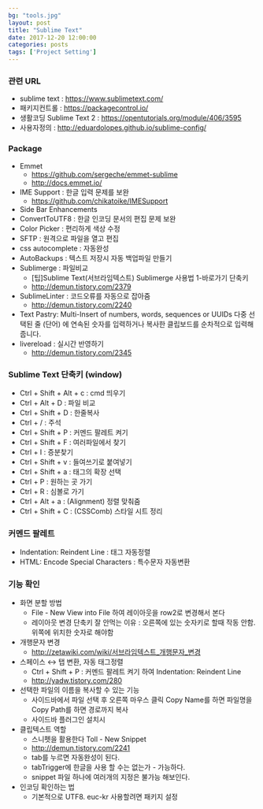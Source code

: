 ```yaml
---
bg: "tools.jpg"
layout: post
title: "Sublime Text"
date: 2017-12-20 12:00:00
categories: posts
tags: ['Project Setting']
---
```


### 관련 URL
- sublime text : https://www.sublimetext.com/
- 패키지컨트롤 : https://packagecontrol.io/
- 생활코딩 Sublime Text 2 : https://opentutorials.org/module/406/3595
- 사용자정의 : http://eduardolopes.github.io/sublime-config/

### Package
- Emmet
    - https://github.com/sergeche/emmet-sublime
    - http://docs.emmet.io/
- IME Support : 한글 입력 문제를 보완
    - https://github.com/chikatoike/IMESupport
- Side Bar Enhancements
- ConvertToUTF8 : 한글 인코딩 문서의 편집 문제 보완
- Color Picker : 편리하게 색상 수정
- SFTP : 원격으로 파일을 열고 편집
- css autocomplete : 자동완성
- AutoBackups : 텍스트 저장시 자동 백업파일 만들기
- Sublimerge : 파일비교
    - [팁]Sublime Text(서브라임텍스트) Sublimerge 사용법 1-바로가기 단축키
    - http://demun.tistory.com/2379
- SublimeLinter : 코드오류를 자동으로 잡아줌
    - http://demun.tistory.com/2240
- Text Pastry: Multi-Insert of numbers, words, sequences or UUIDs 다중 선택된 줄 (단어) 에 연속된 숫자를 입력하거나 복사한 클립보드를 순차적으로 입력해줍니다.
- livereload : 실시간 반영하기
    - http://demun.tistory.com/2345

### Sublime Text 단축키 (window)
- Ctrl + Shift + Alt + c : cmd 띄우기
- Ctrl + Alt + D : 파일 비교
- Ctrl + Shift + D : 한줄복사
- Ctrl + / : 주석
- Ctrl + Shift + P : 커멘드 팔레트 켜기
- Ctrl + Shift + F : 여러파일에서 찾기
- Ctrl + I : 증분찾기
- Ctrl + Shift + v : 들여쓰기로 붙여넣기
- Ctrl + Shift + a : 태그의 확장 선택
- Ctrl + P : 원하는 곳 가기
- Ctrl + R : 심볼로 가기
- Ctrl + Alt + a : (Alignment) 정렬 맞춰줌
- Ctrl + Shift + C : (CSSComb) 스타일 시트 정리


### 커멘드 팔레트
- Indentation: Reindent Line : 태그 자동정렬
- HTML: Encode Special Characters : 특수문자 자동변환


### 기능 확인
- 화면 분할 방법
    - File - New View into File 하여 레이아웃을 row2로 변경해서 본다
    - 레이아웃 변경 단축키 잘 안먹는 이유 : 오른쪽에 있는 숫자키로 할때 작동 안함. 위쪽에 위치한 숫자로 해야함
- 개행문자 변경
    - http://zetawiki.com/wiki/서브라임텍스트_개행문자_변경
- 스페이스 ↔ 탭 변환, 자동 태그정렬
    - Ctrl + Shift + P : 커멘드 팔레트 켜기 하여 Indentation: Reindent Line
    - http://yadw.tistory.com/280
- 선택한 파일의 이름을 복사할 수 있는 기능
    - 사이드바에서 파일 선택 후 오른쪽 마우스 클릭 Copy Name를 하면 파일명을 Copy Path를 하면 경로까지 복사
    - 사이드바 플러그인 설치시
- 클립텍스트 역할
    - 스니펫을 활용한다 Toll - New Snippet
    - http://demun.tistory.com/2241
    - tab를 누르면 자동완성이 된다.
    - tabTrigger에 한글을 사용 할 수는 없는가 - 가능하다.
    - snippet 파일 하나에 여러개의 지정은 불가능 해보인다.
- 인코딩 확인하는 법
    - 기본적으로 UTF8. euc-kr 사용할려면 패키지 설정
